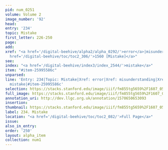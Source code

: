 ```yaml
---
pid: num_0251
volume: Volume 2
image_number: '92'
head: 
entry: '234'
topic: Mistake
first_letter: 226-250
page: 
add: 
xref: "<a href='/digital-beehive/alpha2/alpha_0292/'>error</a>|misunderstanding|<a
  href='/digital-beehive/toc/toc2_306/'>1560 [Mistake]</a>"
see: 
index: "<a href='/digital-beehive/index3/index_2544/'>mistake</a>"
item: "#item-25995586c"
unparsed: 
line: 'Entry: 234|Topic: Mistake|Xref: error|Xref: misunderstanding|Xref: 1560 [Mistake]|Index:
  mistake|#item-25995586c'
selection: https://stacks.stanford.edu/image/iiif/fm855tg5659%2F1607_0559/865,1925,2866,602/full/0/default.jpg
full_image: https://stacks.stanford.edu/image/iiif/fm855tg5659%2F1607_0559/full/full/0/default.jpg
annotation_uri: http://dev.llgc.org.uk/annotation/1570650653093
insertion: 
thumbnail: https://stacks.stanford.edu/image/iiif/fm855tg5659%2F1607_0559/865,1925,600,180/250,/0/default.jpg
label: 234. Mistake
location: "<a href='/digital-beehive/toc/toc2_082/'>Full Page</a>"
issue: 
also_in_entry: 
order: '250'
layout: alpha_item
collection: num1
---
```

